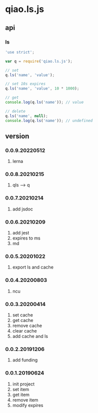 # qiao.ls.js

## api
### ls
```javascript
'use strict';

var q = require('qiao.ls.js');

// set
q.ls('name', 'value');

// set 10s expires
q.ls('name', 'value', 10 * 1000);

// get
console.log(q.ls('name')); // value

// delete
q.ls('name', null);
console.log(q.ls('name')); // undefined
```

## version
### 0.0.9.20220512
1. lerna

### 0.0.8.20210215
1. qls --> q

### 0.0.7.20210214
1. add jsdoc

### 0.0.6.20210209
1. add jest
2. expires to ms
3. md

### 0.0.5.20201022
1. export ls and cache

### 0.0.4.20200803
1. ncu

### 0.0.3.20200414
1. set cache
2. get cache
3. remove cache
4. clear cache
5. add cache and ls

### 0.0.2.20191206
1. add funding

### 0.0.1.20190624
1. init project
2. set item
3. get item
4. remove item
5. modify expires
